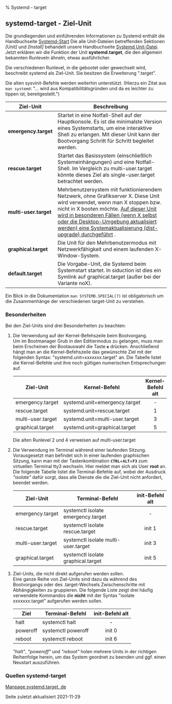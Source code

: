 % Systemd - target

## systemd-target - Ziel-Unit

Die grundlegenden und einführenden Informationen zu Systemd enthält die Handbuchseite [Systemd-Start](0710-systemd-start_de.md#systemd-der-system--und-dienste-manager) Die alle Unit-Dateien betreffenden Sektionen *[Unit]* und *[Install]* behandelt unsere Handbuchseite [Systemd Unit-Datei](0711-systemd-unit-datei_de.md#systemd-unit-datei).  
Jetzt erklären wir die Funktion der Unit **systemd.target**, die den allgemein bekannten Runleveln ähneln, etwas ausführlicher.

Die verschiedenen Runlevel, in die gebootet oder gewechselt wird, beschreibt systemd als Ziel-Unit. Sie besitzen die Erweiterung ".target".

Die alten sysvinit-Befehle werden weiterhin unterstützt. (Hierzu ein Zitat aus `man systemd`: "... wird aus Kompatibilitätsgründen und da es leichter zu tippen ist, bereitgestellt.")

| Ziel-Unit | Beschreibung | 
| --- | -------- |
| **emergency.target** | Startet in eine Notfall-Shell auf der Hauptkonsole. Es ist die minimalste Version eines Systemstarts, um eine interaktive Shell zu erlangen. Mit dieser Unit kann der Bootvorgang Schritt für Schritt begleitet werden.| 
| **rescue.target** | Startet das Basissystem (einschließlich Systemeinhängungen) und eine Notfall-Shell. Im Vergleich zu multi-user.target könnte dieses Ziel als single-user.target betrachtet werden. |
| **multi-user.target** | Mehrbenutzersystem mit funktionierendem Netzwerk, ohne Grafikserver X. Diese Unit wird verwendet, wenn man X stoppen bzw. nicht in X booten möchte. [Auf dieser Unit wird in besonderen Fällen (wenn X selbst oder die Desktop-Umgebung aktualisiert werden) eine Systemaktualisierung (dist-upgrade) durchgeführt](0705-sys-admin-apt_de.md#full-upgrade-ausführen) . |
| **graphical.target** | Die Unit für den Mehrbenutzermodus mit Netzwerkfähigkeit und einem laufenden X-Window-System. |
| **default.target** | Die Vorgabe-Unit, die Systemd beim Systemstart startet. In siduction ist dies ein Symlink auf graphical.target (außer bei der Variante noX). |

Ein Blick in die Dokumentation `man SYSTEMD.SPECIAL(7)` ist obligatorisch um die Zusammenhänge der verschiedenen target-Unit zu verstehen.

### Besonderheiten

Bei den Ziel-Units sind drei Besonderheiten zu beachten:

1. Die Verwendung auf der Kernel-Befehszeile beim Bootvorgang.  
    Um im Bootmanager Grub in den Editiermodus zu gelangen, muss man beim Erscheinen der Bootauswahl die Taste **`e`** drücken. Anschließend hängt man an die Kernel-Befehszeile das gewünschte Ziel mit der folgenden Syntax: "systemd.unit=xxxxxxx.target" an. Die Tabelle listet die Kernel-Befehle und ihre noch gültigen numerischen Entsprechungen auf.

    | Ziel-Unit | Kernel-Befehl | Kernel-Befehl alt |
    | --------- | ------------- | :---: |
    | emergency.target | systemd.unit=emergency.target | - |
    | rescue.target | systemd.unit=rescue.target | 1 |
    | multi-user.target | systemd.unit=multi-user.target | 3 |
    | graphical.target | systemd.unit=graphical.target | 5 |

    Die alten Runlevel 2 und 4 verweisen auf multi-user.target

2. Die Verwendung im Terminal während einer laufenden Sitzung.
    Vorausgesetzt man befindet sich in einer laufenden graphischen Sitzung, kann man mit der Tastenkombination **`CTRL`**+**`ALT`**+**`F3`** zum virtuellen Terminal tty3 wechseln. Hier meldet man sich als User **root** an. Die folgende Tabelle listet die Terminal-Befehle auf, wobei der Ausdruck *"isolate"* dafür sorgt, dass alle Dienste die die Ziel-Unit nicht anfordert, beendet werden.

    | Ziel-Unit | Terminal-Befehl | init-Befehl alt |
    | --------- | --------------- | :----: |
    | emergency.target | systemctl isolate emergency.target | - |
    | rescue.target | systemctl isolate rescue.target | init 1 |
    | multi-user.target | systemctl isolate multi-user.target | init 3 |
    | graphical.target | systemctl isolate graphical.target | init 5 |


3. Ziel-Units, die nicht direkt aufgerufen werden sollen.  
    Eine ganze Reihe von Ziel-Units sind dazu da während des Bootvorgangs oder des .target-Wechsels Zwischenschritte mit Abhängigkeiten zu gruppieren. Die folgende Liste zeigt drei häufig verwendete Kommandos die **nicht** mit der Syntax "isolate xxxxxxx.target" aufgerufen werden sollen.

    | Ziel | Terminal-Befehl | init-Befehl alt |
    | -------- | --------------- | :--------: |
    | halt | systemctl halt | - |
    | poweroff | systemctl poweroff | init 0 |
    | reboot | systemctl reboot | init 6 |

    *"halt"*, *"poweroff"* und *"reboot"* holen mehrere Units in der richtigen Reihenfolge herein, um das System geordnet zu beenden und ggf. einen Neustart auszuführen.

### Quellen systemd-target

[Manpage systemd.target, de](https://manpages.debian.org/testing/manpages-de/systemd.target.5.de.html)

<div id="rev">Seite zuletzt aktualisiert 2021-11-29</div>
